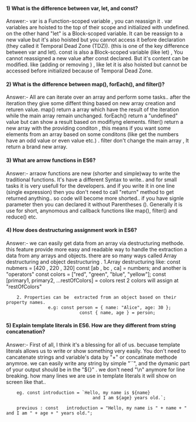 
#### 1) What is the difference between var, let, and const?

Answer:- var is a Function-scoped variable , you can reassign it . var variables are hoisted to the top of their scope and initialized with undefined. 
          on the other hand "let" is a Block-scoped variable. It can be reassign to a new value but it's also hoisted but you cannot access it before declaration (they called it Temporal Dead Zone (TDZ)). (this is one of the key difference between var and let).
          const is also a Block-scoped variable (like let) , You cannot reassigned a new value after const declared. But it's content can be modified.
          like (adding or removing ) , like let it is also hoisted but cannot be accessed before initialized because of Temporal Dead Zone.


#### 2) What is the difference between map(), forEach(), and filter()? 

Answer:- All are can iterate over an array and perform some tasks..  after the iteration  they give some diffent thing based on new array creation and     returen value.
        map() return a array which have the result of the iteration while the main array remain unchanged. 
        forEach() return a "undefined" value but can show a result based on modifiyng elements.
        filter() return a new array with the providing conditon , this means if you want some elements from an array based on some conditons (like get the numbers have an odd value or even value etc.) . filter don't change the main array , It return a brand new array.

#### 3) What are arrow functions in ES6?

Answer:- arraow functions are new (shorter and simple)way to write the traditional functions. It's have a different Syntax to write.. 
        and for small tasks it is very usefull for the developers. and if you write it in one line (single expression) then you don't need to call "return" method to get returned anything.. so code will become more shorted..
        if you have signle parameter then you can declared it without Parentheses (). Generally it is use for short, anynomous and callback functions like
        map(), filter() and reduce() etc. 

#### 4) How does destructuring assignment work in ES6?

Answer:- we can easily get data from an array via destructuring methode. this feature provide more easy and readable way to handle the extraction a data from any arrays and objects. there are so many ways called Array destructuring and object destructuring .
        1.Array destructuring like: const nubmers = [420 , 220 , 320] 
                                                const [ab , bc , ca] = numbers; 
        and another is "operators" const colors = ["red", "green", "blue", "yellow"];
                                    const [primary1, primary2, ...restOfColors] = colors
                                    rest 2 colors will assign at "restOfColors"

        2. Properties can be  extracted from an object based on their property names.
                    e.g: const person = { name: "Alice", age: 30 };
                                const { name, age } = person;        

#### 5) Explain template literals in ES6. How are they different from string concatenation?

Answer:- First of all, I think it's a blessing for all of us. becuase template literals allows us to write or show something very easily.
        You don't need to cancatenate strings and variable's data by "+" or concatinate methode anymroe. we can easily write any string by simple "``",
        and the dymanic part of your output should be in the "${}" .
        we don't need "\n" anymore for line breaking. how many lines we are use in template literals it will show on screen like that.. 

        eg. const introduction = `Hello, my name is ${name}
                                     and I am ${age} years old.`;

        previous : const   introduction = "Hello, my name is " + name + " and I am " + age + " years old.";
